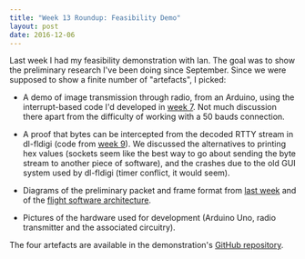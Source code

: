 ```yaml
---
title: "Week 13 Roundup: Feasibility Demo"
layout: post
date: 2016-12-06
---
```


Last week I had my feasibility demonstration with Ian. The goal was to show
the preliminary research I've been doing since September. Since we were supposed
to show a finite number of "artefacts", I picked:

 * A demo of image transmission through radio, from an Arduino, using the
   interrupt-based code I'd developed in [week 7][1]. Not much discussion there
   apart from the difficulty of working with a 50 bauds connection.
 
 * A proof that bytes can be intercepted from the decoded RTTY stream in
   dl-fldigi (code from [week 9][2]). We discussed the alternatives to printing
   hex values (sockets seem like the best way to go about sending the byte
   stream to another piece of software), and the crashes due to the old GUI
   system used by dl-fldigi (timer conflict, it would seem).
   
 * Diagrams of the preliminary packet and frame format from [last week][3] and
   of the [flight software architecture][4].
 
 * Pictures of the hardware used for development (Arduino Uno, radio transmitter
   and the associated circuitry).

The four artefacts are available in the demonstration's [GitHub repository][5].

 [1]: /2016/interrupt-driven-rtty
 [2]: /2016/week9-roundup
 [3]: /2016/week12-roundup
 [4]: /static/files/flightcore-systems.pdf
 [5]: https://github.com/AHABus/feasibility-demo